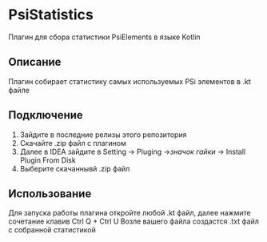 # PsiStatistics
Плагин для сбора статистики PsiElements в языке Kotlin

## Описание
Плагин собирает статистику самых используемых PSi элементов в .kt файле

## Подключение
1. Зайдите в последние релизы этого репозитория
2. Скачайте .zip файл с плагином
3. Далее в IDEA зайдите в Setting -> Pluging ->*значок гайки* -> Install Plugin From Disk
4. Выберите скачаннывй .zip файл

## Использование
Для запуска работы плагина откройте любой .kt файл, далее нажмите сочетание клавив Ctrl Q + Ctrl U
Возле вашего файла создастся .txt файл с собранной статистикой

